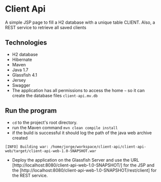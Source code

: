 # Client Api
A simple JSP page to fill a H2 database with a unique table CLIENT. Also, a REST service to retrieve all saved clients
## Technologies

* H2 database
* Hibernate
* Maven
* Java 1.7
* Glassfish 4.1
* Jersey
* Swagger
* The application has all permissions to access the home `~` so it can create the database files `client-api.mv.db`

## Run the program

* `cd` to the project's root directory.
* run the Maven command `mvn clean compile install`
* if the build is successful it should log the path of the java web archive created

`[INFO] Building war: /home/jorge/workspace/client-api/client-api-web/target/client-api-web-1.0-SNAPSHOT.war`

* Deploy the application on the Glassfish Server and use the URL [http://localhost:8080/client-api-web-1.0-SNAPSHOT/] for the JSP and the [http://localhost:8080/client-api-web-1.0-SNAPSHOT/rest/client] for the REST service.
